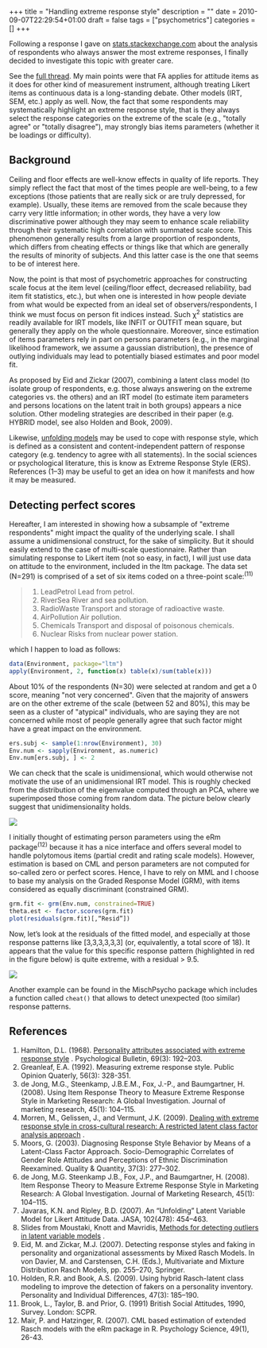 +++
title = "Handling extreme response style"
description = ""
date = 2010-09-07T22:29:54+01:00
draft = false
tags = ["psychometrics"]
categories = []
+++

Following a response I gave on [stats.stackexchange.com](http://stats.stackexchange.com/) about the analysis of respondents who always answer the most extreme responses, I finally decided to investigate this topic with greater care.

See the [full thread](http://stats.stackexchange.com/questions/2374/likert-scales-analysis). My main points were that FA applies for attitude items as it does for other kind of measurement instrument, although treating Likert items as continuous data is a long-standing debate. Other models (IRT, SEM, etc.) apply as well. Now, the fact that some respondents may systematically highlight an extreme response style, that is they always select the response categories on the extreme of the scale (e.g., "totally agree" or "totally disagree"), may strongly bias items parameters (whether it be loadings or difficulty).

## Background

Ceiling and floor effects are well-know effects in quality of life reports. They simply reflect the fact that most of the times people are well-being, to a few exceptions (those patients that are really sick or are truly depressed, for example). Usually, these items are removed from the scale because they carry very little information; in other words, they have a very low discriminative power although they may seem to enhance scale reliability through their systematic high correlation with summated scale score. This phenomenon generally results from a large proportion of respondents, which differs from cheating effects or things like that which are generally the results of minority of subjects. And this latter case is the one that seems to be of interest here.

Now, the point is that most of psychometric approaches for constructing scale focus at the item level (ceiling/floor effect, decreased reliability, bad item fit statistics, etc.), but when one is interested in how people deviate from what would be expected from an ideal set of observers/respondents, I think we must focus on person fit indices instead. Such χ<sup>2</sup> statistics are readily available for IRT models, like INFIT or OUTFIT mean square, but generally they apply on the whole questionnaire. Moreover, since estimation of items parameters rely in part on persons parameters (e.g., in the marginal likelihood framework, we assume a gaussian distribution), the presence of outlying individuals may lead to potentially biased estimates and poor model fit.

As proposed by Eid and Zickar (2007), combining a latent class model (to isolate group of respondents, e.g. those always answering on the extreme categories vs. the others) and an IRT model (to estimate item parameters and persons locations on the latent trait in both groups) appears a nice solution. Other modeling strategies are described in their paper (e.g. HYBRID model, see also Holden and Book, 2009).

Likewise, [unfolding models](http://www.psychology.gatech.edu/unfolding/publications.html) may be used to cope with response style, which is defined as a consistent and content-independent pattern of response category (e.g. tendency to agree with all statements). In the social sciences or psychological literature, this is know as Extreme Response Style (ERS). References (1–3) may be useful to get an idea on how it manifests and how it may be measured.

## Detecting perfect scores

Hereafter, I am interested in showing how a subsample of "extreme respondents" might impact the quality of the underlying scale. I shall assume a unidimensional construct, for the sake of simplicity. But it should easily extend to the case of multi-scale questionnaire. Rather than simulating response to Likert item (not so easy, in fact), I will just use data on attitude to the environment, included in the ltm package. The data set (N=291) is comprised of a set of six items coded on a three-point scale:<sup>(11)</sup>

> 1. LeadPetrol Lead from petrol.
> 2. RiverSea River and sea pollution.
> 3. RadioWaste Transport and storage of radioactive waste.
> 4. AirPollution Air pollution.
> 5. Chemicals Transport and disposal of poisonous chemicals.
> 6. Nuclear Risks from nuclear power station.

which I happen to load as follows:

```r
data(Environment, package="ltm")
apply(Environment, 2, function(x) table(x)/sum(table(x)))
```

About 10% of the respondents (N=30) were selected at random and get a 0 score, meaning "not very concerned". Given that the majority of answers are on the other extreme of the scale (between 52 and 80%), this may be seen as a cluster of "atypical" individuals, who are saying they are not concerned while most of people generally agree that such factor might have a great impact on the environment.

```r
ers.subj <- sample(1:nrow(Environment), 30)
Env.num <- sapply(Environment, as.numeric)
Env.num[ers.subj, ] <- 2
```

We can check that the scale is unidimensional, which would otherwise not motivate the use of an unidimensional IRT model. This is roughly checked from the distribution of the eigenvalue computed through an PCA, where we superimposed those coming from random data. The picture below clearly suggest that unidimensionality holds.

![](/img/20100912170857.png)

I initially thought of estimating person parameters using the eRm package<sup>(12)</sup> because it has a nice interface and offers several model to handle polytomous items (partial credit and rating scale models). However, estimation is based on CML and person parameters are not computed for so-called zero or perfect scores. Hence, I have to rely on MML and I choose to base my analysis on the Graded Response Model (GRM), with items considered as equally discriminant (constrained GRM).

```r
grm.fit <- grm(Env.num, constrained=TRUE)
theta.est <- factor.scores(grm.fit)
plot(residuals(grm.fit)[,“Resid”])
```

Now, let’s look at the residuals of the fitted model, and especially at those response patterns like [3,3,3,3,3,3] (or, equivalently, a total score of 18). It appears that the value for this specific response pattern (highlighted in red in the figure below) is quite extreme, with a residual > 9.5.

![](/img/20100912175539.png)

Another example can be found in the MischPsycho package which includes a function called `cheat()` that allows to detect unexpected (too similar) response patterns.

## References

1. Hamilton, D.L. (1968). [Personality attributes associated with extreme response style](http://www.psych.umn.edu/faculty/waller/classes/meas08/Readings/Hamilton1968.pdf) <i class="fa fa-chain-broken fa-1x"></i>. Psychological Bulletin, 69(3): 192–203.
2. Greanleaf, E.A. (1992). Measuring extreme response style. Public Opinion Quaterly, 56(3): 328-351.
3. de Jong, M.G., Steenkamp, J.B.E.M., Fox, J.-P., and Baumgartner, H. (2008). Using Item Response Theory to Measure Extreme Response Style in Marketing Research: A Global Investigation. Journal of marketing research, 45(1): 104–115.
4. Morren, M., Gelissen, J., and Vermunt, J.K. (2009). [Dealing with extreme response style in cross-cultural research: A restricted latent class factor analysis approach](http://spitswww.uvt.nl/~vermunt/morren2009.pdf) <i class="fa fa-chain-broken fa-1x"></i>.
5. Moors, G. (2003). Diagnosing Response Style Behavior by Means of a Latent-Class Factor Approach. Socio-Demographic Correlates of Gender Role Attitudes and Perceptions of Ethnic Discrimination Reexamined. Quality & Quantity, 37(3): 277–302.
6. de Jong, M.G. Steenkamp J.B., Fox, J.P., and Baumgartner, H. (2008). Item Response Theory to Measure Extreme Response Style in Marketing Research: A Global Investigation. Journal of Marketing Research, 45(1): 104–115.
7. Javaras, K.N. and Ripley, B.D. (2007). An “Unfolding” Latent Variable Model for Likert Attitude Data. JASA, 102(478): 454–463.
8. Slides from Moustaki, Knott and Mavridis, [Methods for detecting outliers in latent variable models](http://www.rcec.nl/Publicaties/Downloads%2025ste%20IRT%20workshop/Irini%20Moustaki.pdf) <i class="fa fa-chain-broken fa-1x"></i>.
9. Eid, M. and Zickar, M.J. (2007). Detecting response styles and faking in personality and organizational assessments by Mixed Rasch Models. In von Davier, M. and Carstensen, C.H. (Eds.), Multivariate and Mixture Distribution Rasch Models, pp. 255–270, Springer.
10. Holden, R.R. and Book, A.S. (2009). Using hybrid Rasch-latent class modeling to improve the detection of fakers on a personality inventory. Personality and Individual Differences, 47(3): 185–190.
11. Brook, L., Taylor, B. and Prior, G. (1991) British Social Attitudes, 1990, Survey. London: SCPR.
12. Mair, P. and Hatzinger, R. (2007). CML based estimation of extended Rasch models with the eRm package in R. Psychology Science, 49(1), 26-43.
